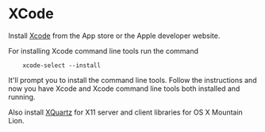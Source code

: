 # XCode

Install [Xcode](https://developer.apple.com/xcode/) from the App store or the Apple developer website.

For installing Xcode command line tools run the command

        xcode-select --install

It'll prompt you to install the command line tools. Follow the instructions and now you have Xcode and Xcode command line tools both installed and running.

Also install [XQuartz](http://xquartz.macosforge.org/landing/) for X11 server and client libraries for OS X Mountain Lion.
